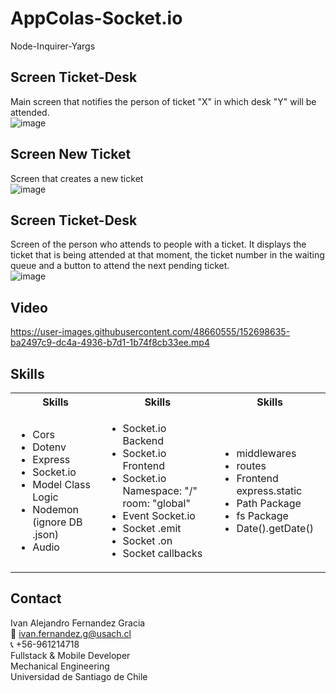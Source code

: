 # AppColas-Socket.io

Node-Inquirer-Yargs

## Screen Ticket-Desk
Main screen that notifies the person of ticket "X" in which desk "Y" will be attended.  
![image](https://user-images.githubusercontent.com/48660555/152698881-d3286bfa-e127-4f52-896a-18b345c38ac8.png)

## Screen New Ticket
Screen that creates a new ticket  
![image](https://user-images.githubusercontent.com/48660555/152698842-b8482439-9836-4ae5-b2c1-d41d850b6a81.png)

## Screen Ticket-Desk
Screen of the person who attends to people with a ticket. It displays the ticket that is being attended at that moment, the ticket number in the waiting queue and a button to attend the next pending ticket.  
![image](https://user-images.githubusercontent.com/48660555/152698849-6ee51122-c220-4811-a003-92cbe4ba678c.png)


## Video 
https://user-images.githubusercontent.com/48660555/152698635-ba2497c9-dc4a-4936-b7d1-1b74f8cb33ee.mp4



<!-- Tech -->
## Skills
<table>
  <tbody>
    <tr>
      <th align="center">Skills</th>
      <th align="center">Skills</th>      
      <th align="center">Skills</th>      
    </tr>
        <td>
        <ul>
          <li>Cors</li>
          <li>Dotenv</li>
          <li>Express</li>
          <li>Socket.io</li>
          <li>Model Class Logic</li>
          <li>Nodemon (ignore DB .json)</li>
          <li>Audio</li>
        </ul>
      </td>    
        <td>
        <ul>
          <li>Socket.io Backend</li>
          <li>Socket.io Frontend</li>
          <li>Socket.io Namespace: "/" room: "global"</li>
          <li>Event Socket.io</li>
          <li>Socket .emit</li>
          <li>Socket .on </li>
          <li>Socket callbacks</li>
        </ul>
      </td>
        <td>
        <ul>
          <li>middlewares</li>
          <li>routes</li>
          <li>Frontend express.static</li>
          <li>Path Package</li>
          <li>fs Package</li>
          <li>Date().getDate()</li>
        </ul>
      </td>
  </tbody>
</table>


<!-- CONTACT -->
## Contact
Ivan Alejandro Fernandez Gracia  
:email: ivan.fernandez.g@usach.cl  
:telephone_receiver: +56-961214718  
Fullstack & Mobile Developer  
Mechanical Engineering  
Universidad de Santiago de Chile
